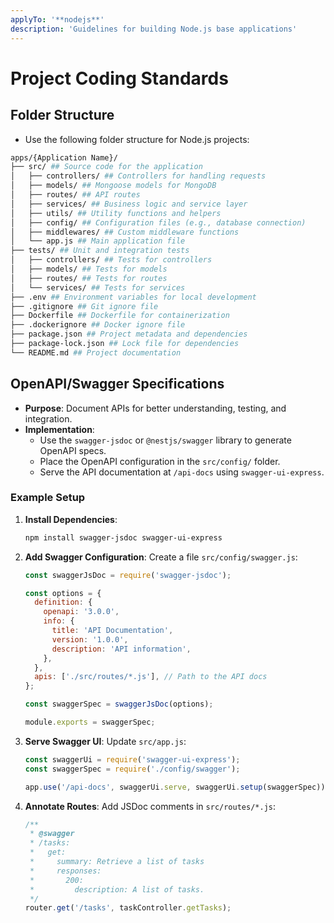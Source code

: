 ```yaml
---
applyTo: '**nodejs**'
description: 'Guidelines for building Node.js base applications'
---
```


# Project Coding Standards
## Folder Structure

- Use the following folder structure for Node.js projects:

```bash
apps/{Application Name}/
├── src/ ## Source code for the application
│   ├── controllers/ ## Controllers for handling requests
│   ├── models/ ## Mongoose models for MongoDB
│   ├── routes/ ## API routes
│   ├── services/ ## Business logic and service layer
│   ├── utils/ ## Utility functions and helpers
│   ├── config/ ## Configuration files (e.g., database connection)
│   ├── middlewares/ ## Custom middleware functions
│   └── app.js ## Main application file
├── tests/ ## Unit and integration tests
│   ├── controllers/ ## Tests for controllers
│   ├── models/ ## Tests for models
│   ├── routes/ ## Tests for routes
│   └── services/ ## Tests for services
├── .env ## Environment variables for local development
├── .gitignore ## Git ignore file
├── Dockerfile ## Dockerfile for containerization
├── .dockerignore ## Docker ignore file
├── package.json ## Project metadata and dependencies
├── package-lock.json ## Lock file for dependencies
└── README.md ## Project documentation
```

## OpenAPI/Swagger Specifications

- **Purpose**: Document APIs for better understanding, testing, and integration.
- **Implementation**:
  - Use the `swagger-jsdoc` or `@nestjs/swagger` library to generate OpenAPI specs.
  - Place the OpenAPI configuration in the `src/config/` folder.
  - Serve the API documentation at `/api-docs` using `swagger-ui-express`.

### Example Setup

1. **Install Dependencies**:
   ```bash
   npm install swagger-jsdoc swagger-ui-express
   ```

2. **Add Swagger Configuration**:
   Create a file `src/config/swagger.js`:
   ```javascript
   const swaggerJsDoc = require('swagger-jsdoc');

   const options = {
     definition: {
       openapi: '3.0.0',
       info: {
         title: 'API Documentation',
         version: '1.0.0',
         description: 'API information',
       },
     },
     apis: ['./src/routes/*.js'], // Path to the API docs
   };

   const swaggerSpec = swaggerJsDoc(options);

   module.exports = swaggerSpec;
   ```

3. **Serve Swagger UI**:
   Update `src/app.js`:
   ```javascript
   const swaggerUi = require('swagger-ui-express');
   const swaggerSpec = require('./config/swagger');

   app.use('/api-docs', swaggerUi.serve, swaggerUi.setup(swaggerSpec));
   ```

4. **Annotate Routes**:
   Add JSDoc comments in `src/routes/*.js`:
   ```javascript
   /**
    * @swagger
    * /tasks:
    *   get:
    *     summary: Retrieve a list of tasks
    *     responses:
    *       200:
    *         description: A list of tasks.
    */
   router.get('/tasks', taskController.getTasks);
   ```
